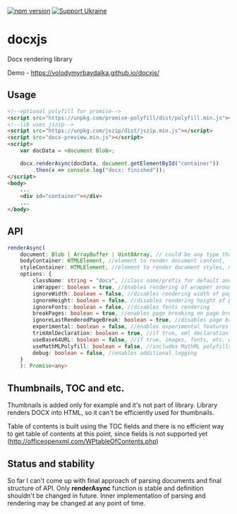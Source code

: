 [![npm version](https://badge.fury.io/js/docx-preview.svg)](https://www.npmjs.com/package/docx-preview)
[![Support Ukraine](https://img.shields.io/badge/Support-Ukraine-blue?style=flat&logo=adguard)](https://war.ukraine.ua/)

# docxjs
Docx rendering library

Demo - https://volodymyrbaydalka.github.io/docxjs/

Usage
-----
```html
<!--optional polyfill for promise-->
<script src="https://unpkg.com/promise-polyfill/dist/polyfill.min.js"></script>
<!--lib uses jszip-->
<script src="https://unpkg.com/jszip/dist/jszip.min.js"></script>
<script src="docx-preview.min.js"></script>
<script>
    var docData = <document Blob>;

    docx.renderAsync(docData, document.getElementById("container"))
        .then(x => console.log("docx: finished"));
</script>
<body>
    ...
    <div id="container"></div>
    ...
</body>
```
API
---
```ts
renderAsync(
    document: Blob | ArrayBuffer | Uint8Array, // could be any type that supported by JSZip.loadAsync
    bodyContainer: HTMLElement, //element to render document content,
    styleContainer: HTMLElement, //element to render document styles, numbeings, fonts. If null, bodyContainer will be used.
    options: {
        className: string = "docx", //class name/prefix for default and document style classes
        inWrapper: boolean = true, //enables rendering of wrapper around document content
        ignoreWidth: boolean = false, //disables rendering width of page
        ignoreHeight: boolean = false, //disables rendering height of page
        ignoreFonts: boolean = false, //disables fonts rendering
        breakPages: boolean = true, //enables page breaking on page breaks
        ignoreLastRenderedPageBreak: boolean = true, //disables page breaking on lastRenderedPageBreak elements
        experimental: boolean = false, //enables experimental features (tab stops calculation)
        trimXmlDeclaration: boolean = true, //if true, xml declaration will be removed from xml documents before parsing
        useBase64URL: boolean = false, //if true, images, fonts, etc. will be converted to base 64 URL, otherwise URL.createObjectURL is used
        useMathMLPolyfill: boolean = false, //includes MathML polyfills for chrome, edge, etc.
        debug: boolean = false, //enables additional logging
    }
    ): Promise<any>
```
Thumbnails, TOC and etc.
------
Thumbnails is added only for example and it's not part of library. Library renders DOCX into HTML, so it can't be efficiently used for thumbnails. 

Table of contents is built using the TOC fields and there is no efficient way to get table of contents at this point, since fields is not supported yet (http://officeopenxml.com/WPtableOfContents.php)

Status and stability
------
So far I can't come up with final approach of parsing documents and final structure of API. Only **renderAsync** function is stable and definition shouldn't be changed in future. Inner implementation of parsing and rendering may be changed at any point of time.

